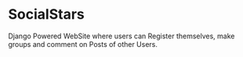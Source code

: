 # SocialStars

Django Powered WebSite where users can Register themselves, make groups and comment on Posts of other Users.
